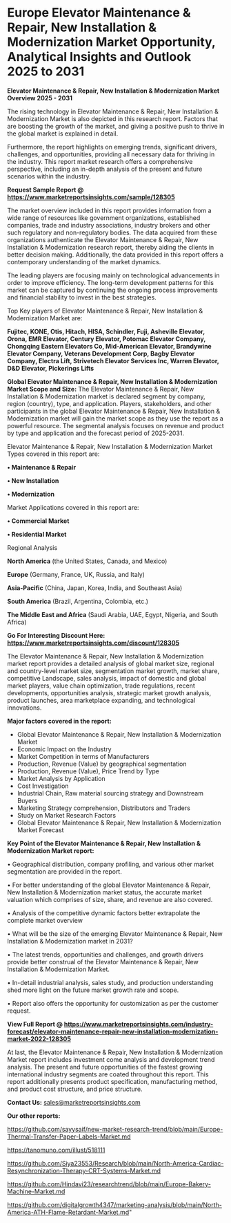 # Europe Elevator Maintenance & Repair, New Installation & Modernization Market Opportunity, Analytical Insights and Outlook 2025 to 2031

<Strong> Elevator Maintenance & Repair, New Installation & Modernization Market Overview 2025 - 2031</strong>

The rising technology in Elevator Maintenance & Repair, New Installation & Modernization Market is also depicted in this research report. Factors that are boosting the growth of the market, and giving a positive push to thrive in the global market is explained in detail.

Furthermore, the report highlights on emerging trends, significant drivers, challenges, and opportunities, providing all necessary data for thriving in the industry. This report market research offers a comprehensive perspective, including an in-depth analysis of the present and future scenarios within the industry.

<strong>Request Sample Report @ <a href=https://www.marketreportsinsights.com/sample/128305>https://www.marketreportsinsights.com/sample/128305</a></strong>

The market overview included in this report provides information from a wide range of resources like government organizations, established companies, trade and industry associations, industry brokers and other such regulatory and non-regulatory bodies. The data acquired from these organizations authenticate the Elevator Maintenance & Repair, New Installation & Modernization research report, thereby aiding the clients in better decision making. Additionally, the data provided in this report offers a contemporary understanding of the market dynamics.

The leading players are focusing mainly on technological advancements in order to improve efficiency. The long-term development patterns for this market can be captured by continuing the ongoing process improvements and financial stability to invest in the best strategies.

Top Key players of Elevator Maintenance & Repair, New Installation & Modernization Market are:

<strong>Fujitec, KONE, Otis, Hitach, HISA, Schindler, Fuji, Asheville Elevator, Orona, EMR Elevator, Century Elevator, Potomac Elevator Company, Chongqing Eastern Elevators Co, Mid-American Elevator, Brandywine Elevator Company, Veterans Development Corp, Bagby Elevator Company, Electra Lift, Strivetech Elevator Services Inc, Warren Elevator, D&D Elevator, Pickerings Lifts</strong>

<strong><b>Global Elevator Maintenance & Repair, New Installation & Modernization Market Scope and Size:</b></strong>
The Elevator Maintenance & Repair, New Installation & Modernization market is declared segment by company, region (country), type, and application. Players, stakeholders, and other participants in the global Elevator Maintenance & Repair, New Installation & Modernization market will gain the market scope as they use the report as a powerful resource. The segmental analysis focuses on revenue and product by type and application and the forecast period of 2025-2031.

Elevator Maintenance & Repair, New Installation & Modernization Market Types covered in this report are:

<strong>• Maintenance & Repair

• New Installation

• Modernization</strong>

Market Applications covered in this report are:

<strong>• Commercial Market

• Residential Market</strong> 

Regional Analysis

<strong>North America</strong> (the United States, Canada, and Mexico)

<strong>Europe</strong> (Germany, France, UK, Russia, and Italy)

<strong>Asia-Pacific</strong> (China, Japan, Korea, India, and Southeast Asia)

<strong>South America</strong> (Brazil, Argentina, Colombia, etc.)

<strong>The Middle East and Africa</strong> (Saudi Arabia, UAE, Egypt, Nigeria, and South Africa)

<strong>Go For Interesting Discount Here: <a href=https://www.marketreportsinsights.com/discount/128305>https://www.marketreportsinsights.com/discount/128305</a></strong>

The Elevator Maintenance & Repair, New Installation & Modernization market report provides a detailed analysis of global market size, regional and country-level market size, segmentation market growth, market share, competitive Landscape, sales analysis, impact of domestic and global market players, value chain optimization, trade regulations, recent developments, opportunities analysis, strategic market growth analysis, product launches, area marketplace expanding, and technological innovations.

<strong><b>Major factors covered in the report:</b></strong>
<ul>
  <li>Global Elevator Maintenance & Repair, New Installation & Modernization Market </li>
  <li>Economic Impact on the Industry</li>
  <li>Market Competition in terms of Manufacturers</li>
  <li>Production, Revenue (Value) by geographical segmentation</li>
  <li>Production, Revenue (Value), Price Trend by Type</li>
  <li>Market Analysis by Application</li>
  <li>Cost Investigation</li>
  <li>Industrial Chain, Raw material sourcing strategy and Downstream Buyers</li>
  <li>Marketing Strategy comprehension, Distributors and Traders</li>
  <li>Study on Market Research Factors</li>
  <li>Global Elevator Maintenance & Repair, New Installation & Modernization Market Forecast</li>
</ul>

<strong><b>Key Point of the Elevator Maintenance & Repair, New Installation & Modernization Market report:</b></strong>

• Geographical distribution, company profiling, and various other market segmentation are provided in the report.

• For better understanding of the global Elevator Maintenance & Repair, New Installation & Modernization market status, the accurate market valuation which comprises of size, share, and revenue are also covered.

• Analysis of the competitive dynamic factors better extrapolate the complete market overview

• What will be the size of the emerging Elevator Maintenance & Repair, New Installation & Modernization market in 2031?

• The latest trends, opportunities and challenges, and growth drivers provide better construal of the Elevator Maintenance & Repair, New Installation & Modernization Market.

• In-detail industrial analysis, sales study, and production understanding shed more light on the future market growth rate and scope.

• Report also offers the opportunity for customization as per the customer request.

<strong><b>View Full Report @ <a href=https://www.marketreportsinsights.com/industry-forecast/elevator-maintenance-repair-new-installation-modernization-market-2022-128305>https://www.marketreportsinsights.com/industry-forecast/elevator-maintenance-repair-new-installation-modernization-market-2022-128305</a></b></strong>


At last, the Elevator Maintenance & Repair, New Installation & Modernization Market report includes investment come analysis and development trend analysis. The present and future opportunities of the fastest growing international industry segments are coated throughout this report. This report additionally presents product specification, manufacturing method, and product cost structure, and price structure.

<strong>Contact Us:</strong>
sales@marketreportsinsights.com

<strong>Our other reports:</strong>

<a href=https://github.com/sayysaif/new-market-research-trend/blob/main/Europe-Thermal-Transfer-Paper-Labels-Market.md>https://github.com/sayysaif/new-market-research-trend/blob/main/Europe-Thermal-Transfer-Paper-Labels-Market.md</a>

<a href=https://tanomuno.com/illust/518111>https://tanomuno.com/illust/518111</a>

<a href=https://github.com/Siya23553/Research/blob/main/North-America-Cardiac-Resynchronization-Therapy-CRT-Systems-Market.md>https://github.com/Siya23553/Research/blob/main/North-America-Cardiac-Resynchronization-Therapy-CRT-Systems-Market.md</a>

<a href=https://github.com/Hindavi23/researchtrend/blob/main/Europe-Bakery-Machine-Market.md>https://github.com/Hindavi23/researchtrend/blob/main/Europe-Bakery-Machine-Market.md</a>

<a href=https://github.com/digitalgrowth4347/marketing-analysis/blob/main/North-America-ATH-Flame-Retardant-Market.md>https://github.com/digitalgrowth4347/marketing-analysis/blob/main/North-America-ATH-Flame-Retardant-Market.md</a>"
